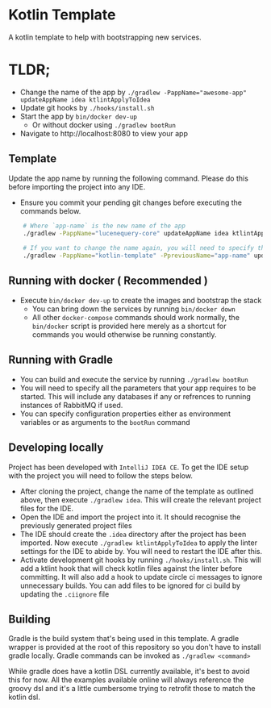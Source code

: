 # Kotlin Template
A kotlin template to help with bootstrapping new services.

# TLDR;
* Change the name of the app by `./gradlew -PappName="awesome-app" updateAppName idea ktlintApplyToIdea`
* Update git hooks by `./hooks/install.sh`
* Start the app by `bin/docker dev-up` 
  * Or without docker using `./gradlew bootRun` 
* Navigate to http://localhost:8080 to view your app

## Template 
Update the app name by running the following command. Please do this
before importing the project into any IDE.

* Ensure you commit your pending git changes before executing the commands below. 

```bash
	# Where `app-name` is the new name of the app
	./gradlew -PappName="lucenequery-core" updateAppName idea ktlintApplyToIde
	
	# If you want to change the name again, you will need to specify the previous value
	./gradlew -PappName="kotlin-template" -PpreviousName="app-name" updateAppName idea ktlintApplyToIdea
```

## Running with docker ( Recommended )

* Execute `bin/docker dev-up` to create the images and bootstrap the
  stack
  * You can bring down the services by running `bin/docker down`
  * All other `docker-compose` commands should work normally, the 
    `bin/docker` script is provided here merely as a shortcut for commands 
    you would otherwise be running constantly.  

## Running with Gradle 

* You can build and execute the service by running `./gradlew bootRun` 
* You will need to specify all the parameters that your app requires 
  to be started. This will include any databases if any or refrences 
  to running instances of RabbitMQ if used. 
* You can specify configuration properties either as environment variables
  or as arguments to the `bootRun` command 


## Developing locally

Project has been developed with `IntelliJ IDEA CE`. To get the IDE
setup with the project you will need to follow the steps below.

* After cloning the project, change the name of the template as outlined 
  above, then execute `./gradlew idea`. This will create the relevant 
  project files for the IDE. 
* Open the IDE and import the project into it. It should recognise the 
  previously generated project files
* The IDE should create the `.idea` directory after the project has been
  imported. Now execute `./gradlew ktlintApplyToIdea` to apply the linter
  settings for the IDE to abide by. You will need to restart the IDE
  after this.
* Activate development git hooks by running `./hooks/install.sh`. This
  will add a ktlint hook that will check kotlin files against the linter
  before committing. It will also add a hook to update circle ci
  messages to ignore unnecessary builds. You can add files to be ignored
  for ci build by updating the `.ciignore` file

## Building 
Gradle is the build system that's being used in this template. A gradle
wrapper is provided at the root of this repository so you don't have to
install gradle locally. Gradle commands can be invoked as `./gradlew
<command>`

While gradle does have a kotlin DSL currently available, it's best to
avoid this for now. All the examples available online will always
reference the groovy dsl and it's a little cumbersome trying to retrofit
those to match the kotlin dsl.

